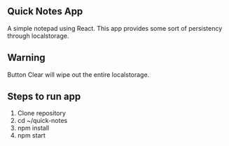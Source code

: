 ## Quick Notes App

A simple notepad using React. This app provides some sort of persistency through localstorage.

## Warning

Button Clear will wipe out the entire localstorage.

## Steps to run app

1. Clone repository
2. cd ~/quick-notes
3. npm install
4. npm start
